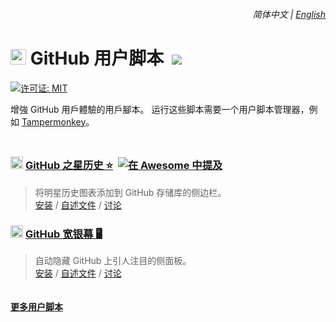 <div align="right">
    <h6>
        <picture>
            <source type="image/svg+xml" media="(prefers-color-scheme: dark)" srcset="https://cdn.jsdelivr.net/gh/adamlui/userscripts/media/images/icons/earth/white/icon32.svg">
            <img height=14 src="https://cdn.jsdelivr.net/gh/adamlui/userscripts/media/images/icons/earth/black/icon32.svg">
        </picture>
        &nbsp;简体中文 |
        <a href="../#readme">English</a>
    </h6>
</div>

# <img width=25 src="https://cdn.jsdelivr.net/gh/adamlui/userscripts/media/images/icons/github/icon32.png"> GitHub 用户脚本 &nbsp;[![](https://img.shields.io/twitter/url/http/shields.io.svg?style=social)](https://twitter.com/intent/tweet?text=检查这些%20GitHub%20用户脚本%21&url=https://github.com/adamlui/userscripts/tree/master/github&hashtags=greasemonkey,userscript,javascript,github)

[![许可证: MIT](https://img.shields.io/badge/许可证-MIT-green.svg?logo=internetarchive&logoColor=white&labelColor=464646&style=for-the-badge)](LICENSE.md)

增強 GitHub 用戶體驗的用戶腳本。 运行这些脚本需要一个用户脚本管理器，例如 [Tampermonkey](https://www.tampermonkey.net/)。

<img height=10px width="100%" src="https://cdn.jsdelivr.net/gh/adamlui/userscripts/media/images/separators/gradient-aqua.png">

### <img width=20 src="https://cdn.jsdelivr.net/gh/adamlui/github-star-history/media/images/icons/github/icon32.png"> [GitHub 之星历史 ⭐](../../github-star-history) &nbsp;<a href="https://github.com/awesome-scripts/awesome-userscripts#github"><img alt="在 Awesome 中提及" src="https://cdn.jsdelivr.net/gh/adamlui/github-star-history/media/images/badges/awesome/mentioned-badge.svg"></a>

> 将明星历史图表添加到 GitHub 存储库的侧边栏。
<br>[安装](https://greasyfork.org/scripts/473377-github-star-history) /
[自述文件](../../github-star-history/#readme) /
[讨论](https://github.com/adamlui/userscripts/discussions)

### <img width=20 src="https://cdn.jsdelivr.net/gh/adamlui/github-widescreen/media/images/icons/github/icon32.png"> [GitHub 宽银幕 🖥️](../../github-widescreen)

> 自动隐藏 GitHub 上引人注目的侧面板。
<br>[安装](https://greasyfork.org/scripts/473439-github-widescreen) /
[自述文件](../../github-widescreen/#readme) /
[讨论](https://github.com/adamlui/userscripts/discussions)

<img height=6px width="100%" src="https://cdn.jsdelivr.net/gh/adamlui/userscripts/media/images/separators/gradient-aqua.png">

<a href="https://github.com/adamlui/userscripts">**更多用户脚本**</a>
